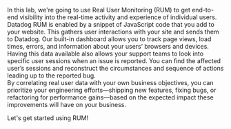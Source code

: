 In this lab, we're going to use Real User Monitoring (RUM) to get end-to-end visibility into the real-time activity and experience of individual users.  
Datadog RUM is enabled by a snippet of JavaScript code that you add to your website. This gathers user interactions with your site and sends them to Datadog.  Our built-in dashboard allows you to track page views, load times, errors, and information about your users’ browsers and devices.  
Having this data available also allows your support teams to look into specific user sessions when an issue is reported. You can find the affected user’s sessions and reconstruct the circumstances and sequence of actions leading up to the reported bug.  
By correlating real user data with your own business objectives, you can prioritize your engineering efforts—shipping new features, fixing bugs, or refactoring for performance gains—based on the expected impact these improvements will have on your business.

Let's get started using RUM!